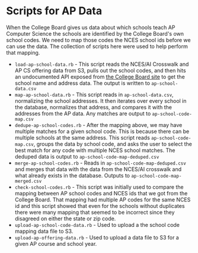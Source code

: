 # Scripts for AP Data

When the College Board gives us data about which schools teach AP Computer Science the schools are identified by the College Board's own school codes. We need to map those codes the NCES school ids before we can use the data. The collection of scripts here were used to help perform that mapping.

* `load-ap-school-data.rb` - This script reads the NCES/AI Crosswalk and AP CS offering data from S3, pulls out the school codes, and then hits an undocumented API exposed from [the College Board site](https://collegereadiness.collegeboard.org/k-12-school-code-search) to get the school name and address data. The output is written to `ap-school-data.csv` 
* `map-ap-school-data.rb` - This script reads in `ap-school-data.csv`, normalizing the school addresses. It then iterates over every school in the database, normalizes that address, and compares it with the addresses from the AP data. Any matches are output to `ap-school-code-map.csv`
* `dedupe-ap-school-codes.rb` - After the mapping above, we may have multiple matches for a given school code. This is because there can be multiple schools at the same address. This script reads `ap-school-code-map.csv`, groups the data by school code, and asks the user to select the best match for any code with multiple NCES school matches. The deduped data is output to `ap-school-code-map-deduped.csv`
* `merge-ap-school-codes.rb` - Reads in `ap-school-code-map-deduped.csv` and merges that data with the data from the NCES/AI crosswalk and what already exists in the database. Outputs to `ap-school-code-map-merged.csv`
* `check-school-codes.rb` - This script was initially used to compare the mapping between AP school codes and NCES ids that we got from the College Board. That mapping had multiple AP codes for the same NCES id and this script showed that even for the schools without duplicates there were many mapping that seemed to be incorrect since they disagreed on either the state or zip code.
* `upload-ap-school-code-data.rb` - Used to upload a the school code mapping data file to S3.
* `upload-ap-offering-data.rb` - Used to upload a data file to S3 for a given AP course and school year.
